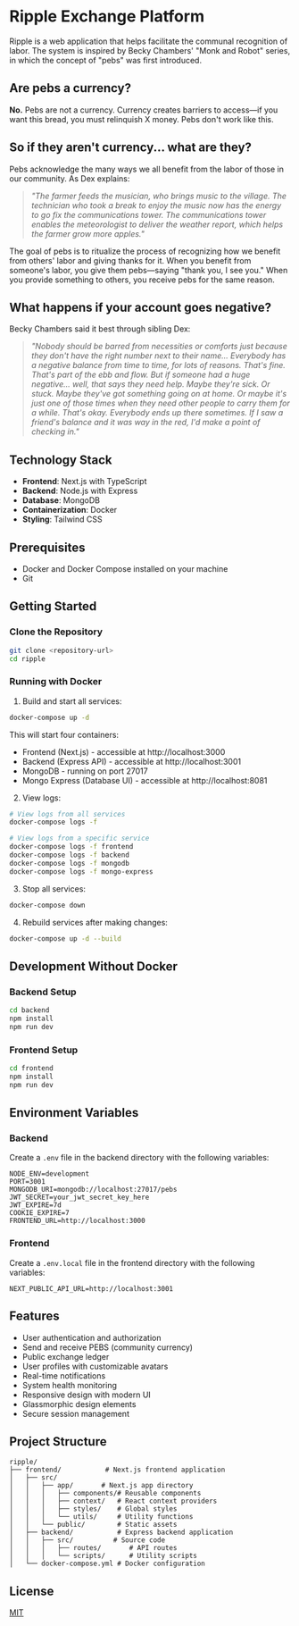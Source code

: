 # Ripple Exchange Platform

Ripple is a web application that helps facilitate the communal recognition of labor. The system is inspired by Becky Chambers' "Monk and Robot" series, in which the concept of "pebs" was first introduced.

## Are pebs a currency?

**No.** Pebs are not a currency. Currency creates barriers to access—if you want this bread, you must relinquish X money. Pebs don't work like this.

## So if they aren't currency... what are they?

Pebs acknowledge the many ways we all benefit from the labor of those in our community. As Dex explains:

> *"The farmer feeds the musician, who brings music to the village. The technician who took a break to enjoy the music now has the energy to go fix the communications tower. The communications tower enables the meteorologist to deliver the weather report, which helps the farmer grow more apples."*

The goal of pebs is to ritualize the process of recognizing how we benefit from others' labor and giving thanks for it. When you benefit from someone's labor, you give them pebs—saying "thank you, I see you." When you provide something to others, you receive pebs for the same reason.

## What happens if your account goes negative?

Becky Chambers said it best through sibling Dex:
> *"Nobody should be barred from necessities or comforts just because they don't have the right number next to their name... Everybody has a negative balance from time to time, for lots of reasons. That's fine. That's part of the ebb and flow. But if someone had a huge negative... well, that says they need help. Maybe they're sick. Or stuck. Maybe they've got something going on at home. Or maybe it's just one of those times when they need other people to carry them for a while. That's okay. Everybody ends up there sometimes. If I saw a friend's balance and it was way in the red, I'd make a point of checking in."*

## Technology Stack

- **Frontend**: Next.js with TypeScript
- **Backend**: Node.js with Express
- **Database**: MongoDB
- **Containerization**: Docker
- **Styling**: Tailwind CSS

## Prerequisites

- Docker and Docker Compose installed on your machine
- Git

## Getting Started

### Clone the Repository

```bash
git clone <repository-url>
cd ripple
```

### Running with Docker

1. Build and start all services:

```bash
docker-compose up -d
```

This will start four containers:
- Frontend (Next.js) - accessible at http://localhost:3000
- Backend (Express API) - accessible at http://localhost:3001
- MongoDB - running on port 27017
- Mongo Express (Database UI) - accessible at http://localhost:8081

2. View logs:

```bash
# View logs from all services
docker-compose logs -f

# View logs from a specific service
docker-compose logs -f frontend
docker-compose logs -f backend
docker-compose logs -f mongodb
docker-compose logs -f mongo-express
```

3. Stop all services:

```bash
docker-compose down
```

4. Rebuild services after making changes:

```bash
docker-compose up -d --build
```

## Development Without Docker

### Backend Setup

```bash
cd backend
npm install
npm run dev
```

### Frontend Setup

```bash
cd frontend
npm install
npm run dev
```

## Environment Variables

### Backend

Create a `.env` file in the backend directory with the following variables:

```
NODE_ENV=development
PORT=3001
MONGODB_URI=mongodb://localhost:27017/pebs
JWT_SECRET=your_jwt_secret_key_here
JWT_EXPIRE=7d
COOKIE_EXPIRE=7
FRONTEND_URL=http://localhost:3000
```

### Frontend

Create a `.env.local` file in the frontend directory with the following variables:

```
NEXT_PUBLIC_API_URL=http://localhost:3001
```

## Features

- User authentication and authorization
- Send and receive PEBS (community currency)
- Public exchange ledger
- User profiles with customizable avatars
- Real-time notifications
- System health monitoring
- Responsive design with modern UI
- Glassmorphic design elements
- Secure session management

## Project Structure

```
ripple/
├── frontend/           # Next.js frontend application
│   ├── src/
│   │   ├── app/       # Next.js app directory
│   │   │   ├── components/# Reusable components
│   │   │   ├── context/   # React context providers
│   │   │   ├── styles/    # Global styles
│   │   │   └── utils/     # Utility functions
│   │   └── public/        # Static assets
│   ├── backend/           # Express backend application
│   │   ├── src/          # Source code
│   │   │   ├── routes/       # API routes
│   │   │   └── scripts/      # Utility scripts
│   └── docker-compose.yml # Docker configuration
```

## License

[MIT](LICENSE) 